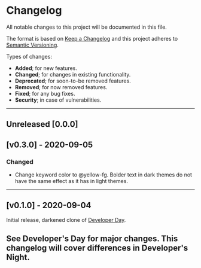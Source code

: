 # Changelog
All notable changes to this project will be documented in this file.

The format is based on [Keep a Changelog](http://keepachangelog.com/en/1.0.0/)
and this project adheres to [Semantic Versioning](http://semver.org/spec/v2.0.0.html).

Types of changes:
- **Added**; for new features.
- **Changed**; for changes in existing functionality.
- **Deprecated**; for soon-to-be removed features.
- **Removed**; for now removed features.
- **Fixed**; for any bug fixes.
- **Security**; in case of vulnerabilities.

---

## Unreleased [0.0.0]

## [v0.3.0] - 2020-09-05

### Changed

- Change keyword color to \@yellow-fg. Bolder text in dark themes do not have the same effect as it has in light themes.

---

## [v0.1.0] - 2020-09-04

Initial release, darkened clone of [Developer Day](https://github.com/rvantonisse/atom-theme-developer-night-syntax).

See Developer's Day for major changes. This changelog will cover differences in Developer's Night.
---
